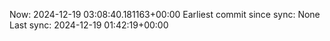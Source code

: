 Now: 2024-12-19 03:08:40.181163+00:00 Earliest commit since sync: None Last sync: 2024-12-19 01:42:19+00:00
